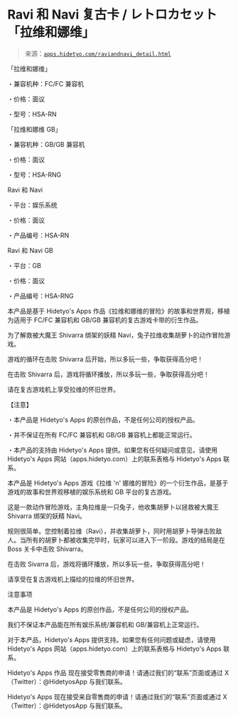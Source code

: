 <!--yml

类别：未分类

日期：2024-05-27 14:27:14

-->

# Ravi 和 Navi 复古卡 / レトロカセット「拉维和娜维」

> 来源：[`apps.hidetyo.com/raviandnavi_detail.html`](https://apps.hidetyo.com/raviandnavi_detail.html)

「拉维和娜维」

・兼容机种：FC/FC 兼容机

・价格：面议

・型号：HSA-RN

「拉维和娜维 GB」

・兼容机种：GB/GB 兼容机

・价格：面议

・型号：HSA-RNG

Ravi 和 Navi

・平台：娱乐系统

・价格：面议

・产品编号：HSA-RN

Ravi 和 Navi GB

・平台：GB

・价格：面议

・产品编号：HSA-RNG

本产品是基于 Hidetyo's Apps 作品《拉维和娜维的冒险》的故事和世界观，移植为适用于 FC/FC 兼容机和 GB/GB 兼容机的复古游戏卡带的衍生作品。

为了解救被大魔王 Shivarra 绑架的妖精 Navi，兔子拉维收集胡萝卜的动作冒险游戏。

游戏的循环在击败 Shivarra 后开始，所以多玩一些，争取获得高分吧！

在击败 Shivarra 后，游戏将循环播放，所以多玩一些，争取获得高分吧！

请在复古游戏机上享受拉维的怀旧世界。

【注意】

・本产品是 Hidetyo's Apps 的原创作品，不是任何公司的授权产品。

・并不保证在所有 FC/FC 兼容机和 GB/GB 兼容机上都能正常运行。

・本产品的支持由 Hidetyo's Apps 提供。如果您有任何疑问或意见，请使用 Hidetyo's Apps 网站（apps.hidetyo.com）上的联系表格与 Hidetyo's Apps 联系。

本产品是 Hidetyo's Apps 游戏《拉维 'n' 娜维的冒险》的一个衍生作品，是基于游戏的故事和世界观移植的娱乐系统和 GB 平台的复古游戏。

这是一款动作冒险游戏，主角拉维是一只兔子，他收集胡萝卜以拯救被大魔王 Shivarra 绑架的妖精 Navi。

规则很简单。您控制着拉维（Ravi），并收集胡萝卜，同时用胡萝卜导弹击败敌人。当所有的胡萝卜都被收集完毕时，玩家可以进入下一阶段。游戏的结局是在 Boss 关卡中击败 Shivarra。

在击败 Sivarra 后，游戏将循环播放，所以多玩一些，争取获得高分吧！

请享受在复古游戏机上描绘的拉维的怀旧世界。

注意事项

本产品是 Hidetyo's Apps 的原创作品，不是任何公司的授权产品。

我们不保证本产品能在所有娱乐系统/兼容机和 GB/兼容机上正常运行。

对于本产品，Hidetyo's Apps 提供支持。如果您有任何问题或疑虑，请使用 Hidetyo's Apps 网站（apps.hidetyo.com）上的联系表格与 Hidetyo's Apps 联系。

Hidetyo's Apps 作品 现在接受零售商的申请！请通过我们的“联系”页面或通过 X（Twitter）：@HidetyosApp 与我们联系。

Hidetyo's Apps 现在接受来自零售商的申请！请通过我们的“联系”页面或通过 X（Twitter）：@HidetyosApp 与我们联系。
